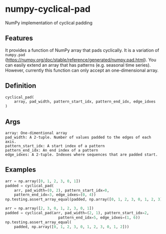 # numpy-cyclical-pad
NumPy implementation of cyclical padding

## Features

It provides a function of NumPy array that pads cyclically.
It is a variation of `numpy.pad` (https://numpy.org/doc/stable/reference/generated/numpy.pad.html). You can easily extend an array that has patterns (e.g. seasonal time series). However, currently this function can only accept an one-dimensional array.

## Definition
```python
cyclical_pad(
    array, pad_width, pattern_start_idx, pattern_end_idx, edge_idxes
)
```

## Args
    array: One-dimentional array
    pad_width: A 2-tuple. Number of values padded to the edges of each axis.
    pattern_start_idx: A start index of a pattern
    pattern_end_idx: An end index of a pattern
    edge_idxes: A 2-tuple. Indexes where sequences that are padded start.


## Examples
```python
arr = np.array([0, 1, 2, 3, 0, 1])
padded = cyclical_pad(
    arr, pad_width=(0, 2), pattern_start_idx=0,
    pattern_end_idx=3, edge_idxes=(0, 4))
np.testing.assert_array_equal(padded, np.array([0, 1, 2, 3, 0, 1, 2, 3]))
```

```python
arr = np.array([2, 3, 0, 1, 2, 3, 0, 1])
padded = cyclical_pad(arr, pad_width=(2, 1), pattern_start_idx=2,
                        pattern_end_idx=5, edge_idxes=(1, 6))
np.testing.assert_array_equal(
    padded, np.array([0, 1, 2, 3, 0, 1, 2, 3, 0, 1, 2]))

```
